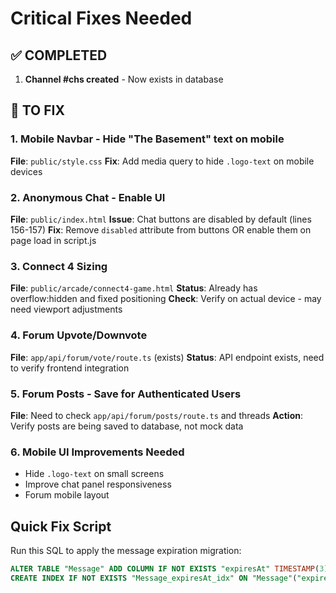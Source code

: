 # Critical Fixes Needed

## ✅ COMPLETED
1. **Channel #chs created** - Now exists in database

## 🔧 TO FIX

### 1. Mobile Navbar - Hide "The Basement" text on mobile
**File**: `public/style.css`
**Fix**: Add media query to hide `.logo-text` on mobile devices

### 2. Anonymous Chat - Enable UI
**File**: `public/index.html`
**Issue**: Chat buttons are disabled by default (lines 156-157)
**Fix**: Remove `disabled` attribute from buttons OR enable them on page load in script.js

### 3. Connect 4 Sizing
**File**: `public/arcade/connect4-game.html`
**Status**: Already has overflow:hidden and fixed positioning
**Check**: Verify on actual device - may need viewport adjustments

### 4. Forum Upvote/Downvote
**File**: `app/api/forum/vote/route.ts` (exists)
**Status**: API endpoint exists, need to verify frontend integration

### 5. Forum Posts - Save for Authenticated Users
**File**: Need to check `app/api/forum/posts/route.ts` and threads
**Action**: Verify posts are being saved to database, not mock data

### 6. Mobile UI Improvements Needed
- Hide `.logo-text` on small screens
- Improve chat panel responsiveness
- Forum mobile layout

## Quick Fix Script

Run this SQL to apply the message expiration migration:
```sql
ALTER TABLE "Message" ADD COLUMN IF NOT EXISTS "expiresAt" TIMESTAMP(3);
CREATE INDEX IF NOT EXISTS "Message_expiresAt_idx" ON "Message"("expiresAt");
```

